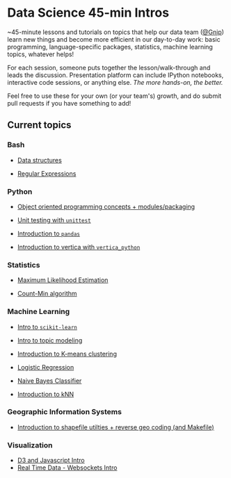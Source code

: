 # Data Science 45-min Intros

~45-minute lessons and tutorials on topics that help our data team ([@Gnip](http://gnip.com)) learn new things and become more efficient in our day-to-day work: basic programming, language-specific packages, statistics, machine learning topics, whatever helps! 

For each session, someone puts together the lesson/walk-through and leads the discussion. Presentation platform can include IPython notebooks, interactive code sessions, or anything else. *The more hands-on, the better.*

Feel free to use these for your own (or your team's) growth, and do submit pull requests if you have something to add! 

## Current topics


### Bash

- [Data structures](bash-201)

- [Regular Expressions](regex-101)


### Python

- [Object oriented programming concepts + modules/packaging](python-oop)

- [Unit testing with ``unittest``](python-unittest)

- [Introduction to ``pandas``](pandas-101)

- [Introduction to vertica with ``vertica_python``](vertica-101)


### Statistics

- [Maximum Likelihood Estimation](max-likelihood)

- [Count-Min algorithm](count-min)


### Machine Learning

- [Intro to ``scikit-learn``](sklearn-101)

- [Intro to topic modeling](topic-modeling-101)

- [Introduction to K-means clustering](k-means)

- [Logistic Regression](logistic-regression)

- [Naive Bayes Classifier](naive-bayes-classifier-101)

- [Introduction to kNN](kNN-101)


### Geographic Information Systems

- [Introduction to shapefile utilties + reverse geo coding (and Makefile)](gis_tools)

### Visualization

- [D3 and Javascript Intro](d3-101)
- [Real Time Data - Websockets Intro](websockets-101)


